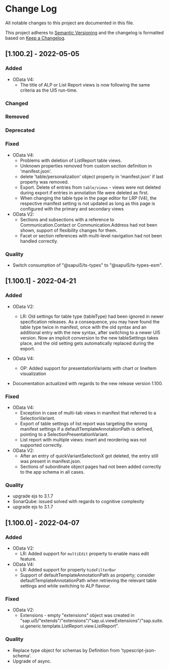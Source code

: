 # Change Log

All notable changes to this project are documented in this file.

This project adheres to [Semantic Versioning](http://semver.org/) and the changelog is formatted based on [Keep a Changelog](http://keepachangelog.com/).

## [1.100.2] - 2022-05-05

### Added

- OData V4: 
  - The title of ALP or List Report views is now following the same criteria as the UI5 run-time.

### Changed

### Removed

### Deprecated

### Fixed
- OData V4:  
  - Problems with deletion of ListReport table views.
  - Unknown properties removed from custom section definition in 'manifest.json'.
  - delete 'table/personalization' object property in 'manifest.json' if last property was removed.
  - Export. Delete of entries from `table/views` - views were not deleted during export if entries in annotation file were deleted as first.
  - When changing the table type in the page editor for LRP (V4), the respective manifest setting is not updated as long as this page is configured with the primary and secondary views
- OData V2:
  - Sections and subsections with a reference to Communication.Contact or Communication.Address had not been shown, support of flexibility changes for them.
  - Facet or section references with multi-level navigation had not been handled correctly.

### Quality
- Switch consumption of "@sapui5/ts-types" to "@sapui5/ts-types-esm".

## [1.100.1] - 2022-04-21

### Added

- OData V2:
  - LR: Old settings for table type (tableType) had been ignored in newer specification releases. As a consequence, you may have found the table type twice in manifest, once with the old syntax and an additional entry with the new syntax, after switching to a newer UI5 version.
  Now an implicit conversion to the new tableSettings takes place, and the old setting gets automatically replaced during the export. 
- OData V4:
  - OP: Added support for presentationVariants with chart or lineItem visualization

- Documentation actualized with regards to the new release version 1.100.

### Fixed
- OData V4: 
  - Exception in case of multi-tab views in manifest that referred to a SelectionVariant.
  - Export of table settings of list report was targeting the wrong manifest settings if a defaultTemplateAnnotationPath is defined, pointing to a SelectionPresentationVariant. 
  - List report with multiple views: insert and reordering was not supported correctly.
- OData V2:
  - After an entry of quickVariantSelectionX got deleted, the entry still was present in manifest.json.
  - Sections of subordinate object pages had not been added correctly to the app schema in all cases.

### Quality
- upgrade ejs to 3.1.7
- SonarQube: issued solved with regards to cognitive complexity
- upgrade ejs to 3.1.7

## [1.100.0] - 2022-04-07

### Added

- OData V2:
  - LR: Added support for `multiEdit` property to enable mass edit feature.
- OData V4:
  - LR: Added support for property `hideFilterBar`
  - Support of defaultTemplateAnnotationPath as property; consider defaultTemplateAnnotationPath when retrieving the relevant table settings and while switching to ALP flavour.

### Fixed

- OData V2:
  - Extensions - empty "extensions" object was created in "sap.ui5/"extends"/"extensions"/"sap.ui.viewExtensions"/"sap.suite.ui.generic.template.ListReport.view.ListReport".

### Quality

- Replace type object for schemas by Definition from 'typescript-json-schema'.
- Upgrade of async.
